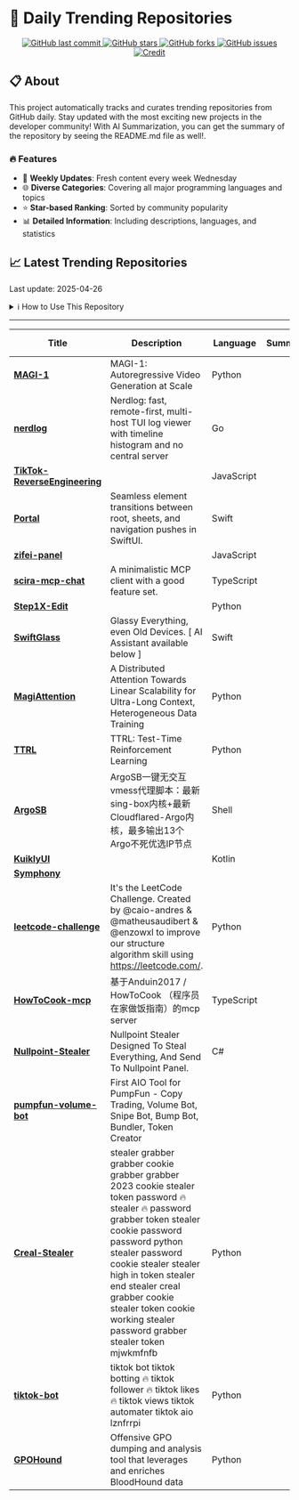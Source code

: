 # 🌟 Daily Trending Repositories

<div align="center">
<a href="https://github.com/marc-ko/daily-trending-repo/commits/main">
    <img src="https://img.shields.io/github/last-commit/marc-ko/daily-trending-repo" alt="GitHub last commit" />
</a>

<a href="https://github.com/marc-ko/daily-trending-repo/stargazers">
    <img src="https://img.shields.io/github/stars/marc-ko/daily-trending-repo" alt="GitHub stars" />
</a>
<a href="https://github.com/marc-ko/daily-trending-repo/network/members">
    <img src="https://img.shields.io/github/forks/marc-ko/daily-trending-repo" alt="GitHub forks" />
</a>
<a href="https://github.com/marc-ko/daily-trending-repo/issues">
    <img src="https://img.shields.io/github/issues/marc-ko/daily-trending-repo" alt="GitHub issues" />
</a>
<a alt="credit" href="https://github.com/zezhishao/DailyArXiv">
 <img src="https://img.shields.io/badge/credit%20-%20Idea%20From%20This%20Repo-blue" alt="Credit">
</a>
</div>

## 📋 About

This project automatically tracks and curates trending repositories from GitHub daily. Stay updated with the most exciting new projects in the developer community! With AI Summarization, you can get the summary of the repository by seeing the README.md file as well!.

### 🔥 Features

- 🔄 **Weekly Updates**: Fresh content every week Wednesday
- 🌐 **Diverse Categories**: Covering all major programming languages and topics
- ⭐ **Star-based Ranking**: Sorted by community popularity
- 📊 **Detailed Information**: Including descriptions, languages, and statistics

## 📈 Latest Trending Repositories

Last update: 2025-04-26

<details>
<summary>ℹ️ How to Use This Repository</summary>

1. **Star & Watch**: Click the 'Star' and 'Watch' buttons to receive weekly email notifications
2. **Browse**: Explore trending repositories organized by popularity
3. **Contribute**: Feel free to open issues or suggest improvements

</details>

---

| **Title** | **Description** | **Language** | **Summary** | **Tags** | **Stars Count** |
| --- | --- | --- | --- | --- | --- |
| **[MAGI-1](https://github.com/SandAI-org/MAGI-1)** | MAGI-1: Autoregressive Video Generation at Scale | Python |  | <details><summary>autor...</summary><p>autoregressive, diffusion-models, video-generation</p></details> | 2574 |
| **[nerdlog](https://github.com/dimonomid/nerdlog)** | Nerdlog: fast, remote-first, multi-host TUI log viewer with timeline histogram and no central server | Go |  |  | 623 |
| **[TikTok-ReverseEngineering](https://github.com/LukasOgunfeitimi/TikTok-ReverseEngineering)** |  | JavaScript |  |  | 585 |
| **[Portal](https://github.com/Aeastr/Portal)** | Seamless element transitions between root, sheets, and navigation pushes in SwiftUI. | Swift |  |  | 430 |
| **[zifei-panel](https://github.com/skanger/zifei-panel)** |  | JavaScript |  |  | 322 |
| **[scira-mcp-chat](https://github.com/zaidmukaddam/scira-mcp-chat)** | A minimalistic MCP client with a good feature set. | TypeScript |  | <details><summary>anthr...</summary><p>anthropic, grok3, mcp, mcp-client, model-context-protocol, openai, xai</p></details> | 313 |
| **[Step1X-Edit](https://github.com/stepfun-ai/Step1X-Edit)** |  | Python |  |  | 284 |
| **[SwiftGlass](https://github.com/1998code/SwiftGlass)** | Glassy Everything, even Old Devices. [ AI Assistant available below ] | Swift |  | <details><summary>apple...</summary><p>apple, glass, ios, ipados, macos, swift, swiftglass, swiftui, tvos, visionos, watchos</p></details> | 282 |
| **[MagiAttention](https://github.com/SandAI-org/MagiAttention)** | A Distributed Attention Towards Linear Scalability for Ultra-Long Context, Heterogeneous Data Training | Python |  |  | 274 |
| **[TTRL](https://github.com/PRIME-RL/TTRL)** | TTRL: Test-Time Reinforcement Learning | Python |  |  | 235 |
| **[ArgoSB](https://github.com/yonggekkk/ArgoSB)** | ArgoSB一键无交互vmess代理脚本：最新sing-box内核+最新Cloudflared-Argo内核，最多输出13个Argo不死优选IP节点 | Shell |  | <details><summary>argo,...</summary><p>argo, cloudflared, google, idx, singbox, vmess-ws</p></details> | 229 |
| **[KuiklyUI](https://github.com/Tencent-TDS/KuiklyUI)** |  | Kotlin |  |  | 219 |
| **[Symphony](https://github.com/sincover/Symphony)** |  |  |  |  | 198 |
| **[leetcode-challenge](https://github.com/caio-andres/leetcode-challenge)** | It's the LeetCode Challenge. Created by @caio-andres & @matheusaudibert & @enzowxl to improve our structure algorithm skill using https://leetcode.com/. | Python |  | <details><summary>algor...</summary><p>algorithms, exercises, leetcode, resolutions</p></details> | 181 |
| **[HowToCook-mcp](https://github.com/worryzyy/HowToCook-mcp)** | 基于Anduin2017 / HowToCook （程序员在家做饭指南）的mcp server | TypeScript |  |  | 162 |
| **[Nullpoint-Stealer](https://github.com/monroe31s/Nullpoint-Stealer)** | Nullpoint Stealer Designed To Steal Everything, And Send To Nullpoint Panel. | C# |  | <details><summary>fud-s...</summary><p>fud-stealer, grabber, grabbertool, nullpoint-stealer, password-grabber, passwordstealer, stealer, stealer-builder, stealer-fud, stealer-panel, tokengrabber</p></details> | 144 |
| **[pumpfun-volume-bot](https://github.com/MrR812/pumpfun-volume-bot)** | First AIO Tool for PumpFun - Copy Trading, Volume Bot, Snipe Bot, Bump Bot, Bundler, Token Creator |  |  | <details><summary>copyt...</summary><p>copytrading, pumpfun, pumpfun-bot, sniperbot, solana, volume-bot</p></details> | 142 |
| **[Creal-Stealer](https://github.com/lamblack44/Creal-Stealer)** | stealer grabber grabber cookie grabber grabber 2023 cookie stealer token password 🔥 stealer 🔥 password grabber token stealer cookie password password python stealer password cookie stealer stealer high in token stealer end stealer creal grabber cookie stealer token cookie working stealer password grabber stealer token mjwkmfnfb | Python |  |  | 137 |
| **[tiktok-bot](https://github.com/colyswear/tiktok-bot)** | tiktok bot tiktok botting 🔥 tiktok follower 🔥 tiktok likes 🔥 tiktok views tiktok automater tiktok aio lznfrrpi | Python |  |  | 137 |
| **[GPOHound](https://github.com/cogiceo/GPOHound)** | Offensive GPO dumping and analysis tool that leverages and enriches BloodHound data | Python |  |  | 136 |

